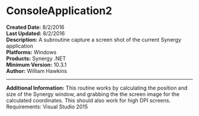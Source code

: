 # ConsoleApplication2<br />
**Created Date:** 8/2/2016<br />
**Last Updated:** 8/2/2016<br />
**Description:** A subroutine capture a screen shot of the current Synergy application<br />
**Platforms:** Windows<br />
**Products:** Synergy .NET<br />
**Minimum Version:** 10.3.1<br />
**Author:** William Hawkins
<hr>

**Additional Information:**
This routine works by calculating the position and size of the Synergy window, and
grabbing the the screen image for the calculated coordinates.
This should also work for high DPI screens.
Requirements: Visual Studio 2015
